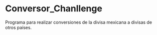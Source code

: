 # Conversor_Chanllenge
Programa para realizar conversiones de la divisa mexicana a divisas de otros países.
